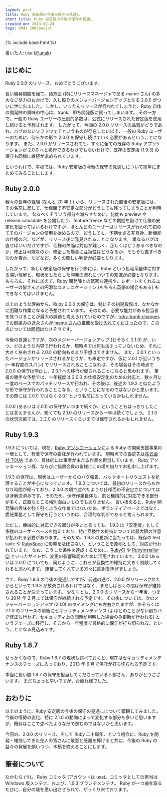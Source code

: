 ```yaml
---
layout: post
title: Ruby 安定版の今後の保守の見通し
short_title: Ruby 安定版の今後の保守の見通し
created_on: 2013-02-24
tags: 0041 200Special
---
```

{% include base.html %}


書いた人: usa ([@unak](https://twitter.com/unak))

## はじめに

Ruby 2.0.0 のリリース、おめでとうございます。

長い開発期間を経て、諸方面 (特にリリースマネージャである mame さん) の多大なご尽力のおかげで、久し振りのメジャーバージョンアップとなる 2.0.0 がついに世に出ました。
しかし、いったんリリースが行われてしまうと、Ruby 自体の開発陣の興味の中心は、trunk、即ち開発版に戻ってしまいます。
その一方で、一般の Ruby ユーザーの圧倒的多数は、公式にリリースされた安定版を使用し続けると予想されます。
したがって、今回の 2.0.0 リリースの品質がどうであれ、バグのないソフトウェアというものが存在しない以上、一般の Ruby ユーザーのために、何らかの形で 2.0.0 を保守し続けていく必要があるということになります。
また、2.0.0 がリリースされても、すぐに全ての既存の Ruby アプリケーションが 2.0.0 へと移行できるわけでもないわけで、既存の安定版 (1.9.3) の保守も同様に継続が求められています。

というわけで、本稿では、Ruby 安定版の今後の保守の見通しについて簡単にまとめてみることにします。

## Ruby 2.0.0

我々の長年の経験 (なんと 20 年！) から、リリースされた直後の安定版には、その名前に反して、仕様面で不安定な部分がどうしても残ってしまうことが判明しています。
なるべくそういう部分を減らすために、何度も preview や release candidate を公開したり、feature freeze などの期間を設けて仕様の安定化を図ってはいるわけですが、ほとんどのユーザーはリリースが行われて初めてそのバージョンの使用を始めるので、どうしても、予期せざる非互換、新機能の仕様の穴、などが、リリース後に発見されることになります。
単なるバグは直せばいいだけですが、仕様の欠陥は対応が難しく、正しくはどうあるべきなのか、修正は可能なのか、修正した場合に互換性はどうなるか、そもそも直すべきなのか否か、などなど、多くの難しい判断が必要となります。

したがって、新しい安定版の保守を行う際には、Ruby という処理系自体に対する深い理解と、現状をもたらした開発の流れについての知識が必要となります。
もちろん、それに加えて、Ruby 開発陣との緊密な連携や、レポートをくれるユーザーの皆さんとの円滑なコミュニケーション (もちろん英語の場合もある) もできなくてはいけません。

以上のような理由から、Ruby 2.0.0 の保守は、特にその初期段階は、なかなかに困難な作業になると予想されています。
そのため、必要な能力がある担当者を見つけることが最大の課題と考えられていたのですが、[ruby-trunk-changes](http://d.hatena.ne.jp/nagachika/) でお馴染みの近永さんが [mame さんの推薦](https://bugs.ruby-lang.org/issues/7252#note-20)を[受け入れてくださった](https://bugs.ruby-lang.org/issues/7252#note-24)ので、この点については問題はなさそうです。

今後の見通しですが、次のメジャーバージョンアップ (おそらく 2.1.0) が、いつ、どのような内容で行われるか、現時点では何も決まっていないため、それに大きく左右される 2.0.0 の動向もあまり予想はできません。
また、2.0.1 といったバージョンがリリースされるかどうか、も未定ですが、仮に 2.0.1 が近いうち (一年程度のスパン) でリリースされることになれば、その場合はその時点で 2.0.0 の保守は停止し、2.0.1 への移行が促されることになると思われます。
筆者の勝手な予想では、一年程度は 2.0.0 の仕様安定化のための対応と、数ヶ月に一度のペースでのパッチリリースが行われ、その後は、後述の 1.9.3 と似たような形で保守が行われることになる、ということになるのではないかと思います。
その際には 2.0.0 ではなく 2.0.1 という名前になっているかもしれません。

2.0.0 (あるいは 2.0.1) の保守がいつまで続くか、ということもはっきりしたことは言えませんが、短くても 2.1.0 のリリースから一年は続くでしょう。
2.1.0 の状況次第では、2.2.0 のリリースくらいまでは保守されるかもしれません。

## Ruby 1.9.3

1.9.3 については、現在、[Ruby アソシエーション](http://www.ruby.or.jp/)による Ruby の開発支援事業の一環として、有償で保守の委託が行われています。
現時点での委託先は[株式会社 TOUA](https://www.toua-jp.com/) であり、具体的には筆者が主たる作業を担当しています。
Ruby アソシエーション様、ならびに協賛会員の皆様にこの場を借りてお礼申し上げます。

1.9.3 の保守は、現状はユーザーからのバグ報告、バックポートリクエストを処理することが中心になっています。
1.9.3 については、最初のリリースからもかなり時間が経っており、2.0.0 の項で述べたような仕様面の不安定さについてはほぼ解決済みです。
そのため、保守作業自体も、割と機械的に対応できる部分が多く、正直なところ格別面白いものでもありません。
言い換えると、Ruby 開発陣の興味を強く引くような作業ではないため、ボランティアベースではなく、委託業務として保守を行うというのは、合理的な判断であると考えられます。

ただし、機械的に対応できる部分が多いと言っても、1.9.3 は「安定版」として多数のユーザーベースを抱えており、特に互換性の維持については最大限の注意が払われる必要があります。
そのため、1.9.3 の更新に当たっては、既存の test suite や [RubySpec](http://rubyspec.org/) に影響を及ぼさない、ということを原則として、対応が行われています。
なお、こうした条件を達成するために、[RubyCI](http://rubyci.org/) や [RubyInstaller CI](http://ci.rubyinstaller.org/) といったサイトが、変更の影響確認のために活用されています。
2.0.0 (あるいは 2.0.1) についても、同じように、これらが互換性の維持に大きく貢献してくれると思われます。
運営してくれている方々に感謝を捧げましょう。

さて、Ruby 1.9.3 の今後の見通しですが、前述の通り、2.0.0 がリリースされたからといって 1.9.3 が放棄されるわけではなく、まだしばらくの間は保守が維持されることが決まっています。
少なくとも、2.0.0 のリリースから一年後、つまり 2014 年 2 月までは保守が継続される予定です。
その後については、次のメジャーバージョンアップ (2.1.0) のタイミングにも左右されますが、おそらくは 2.1.0 のリリースの前後にセキュリティメンテナンス (よほどのことがない限りバグ修正も行わず、セキュリティ上の問題が判明した場合のみ更新が行われる) というフェーズに移行し、そこから一年程度で最終的に保守が打ち切られる、ということになる見込みです。

## Ruby 1.8.7

せっかくなので、Ruby 1.8.7 の現状も述べておくと、現在はセキュリティメンテナンスのフェーズに入っており、2013 年 6 月で保守が打ち切られる予定です。

本当に長い間 1.8.7 の保守を担当してくださっている卜部さん、ありがとうございます。
まだちょっと早いですが、お疲れ様でした。

## おわりに

以上のように、Ruby 安定版の今後の保守の見通しについて概観してみました。
今後の情勢の変化、特に 2.1.0 の動向によって変化する部分も多いと思いますが、概ねはここで述べたような形で進むのではないかと思います。

今回の、2.0.0 のリリース、そして Ruby 二十周年、という機会に、Ruby を開発・維持してきた先人の皆さんに敬意と感謝を捧げると共に、今後の Ruby の益々の発展を願いつつ、本稿を終えることにします。

## 筆者について

なかむら (う)。
Ruby コミッタ (アカウントは usa)。コミッタとしての担当は Windows 版メンテナ、および、1.9.3 ブランチメンテナ。
Ruby が一つ歳を取るたびに、自分の歳を思い出させられて、がっくり来ております。


